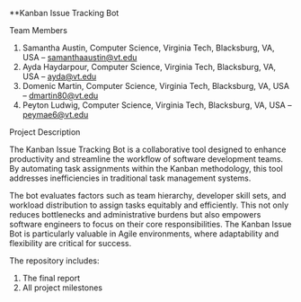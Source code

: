 **Kanban Issue Tracking Bot

Team Members
1. Samantha Austin, Computer Science, Virginia Tech, Blacksburg, VA, USA – samanthaaustin@vt.edu
2. Ayda Haydarpour, Computer Science, Virginia Tech, Blacksburg, VA, USA – ayda@vt.edu
3. Domenic Martin, Computer Science, Virginia Tech, Blacksburg, VA, USA – dmartin80@vt.edu 
4. Peyton Ludwig, Computer Science, Virginia Tech, Blacksburg, VA, USA – peymae6@vt.edu


Project Description


The Kanban Issue Tracking Bot is a collaborative tool designed to enhance productivity and streamline the workflow of software development teams. By automating task assignments within the Kanban methodology, this tool addresses inefficiencies in traditional task management systems.

The bot evaluates factors such as team hierarchy, developer skill sets, and workload distribution to assign tasks equitably and efficiently. This not only reduces bottlenecks and administrative burdens but also empowers software engineers to focus on their core responsibilities. The Kanban Issue Bot is particularly valuable in Agile environments, where adaptability and flexibility are critical for success.


The repository includes:

1. The final report
2. All project milestones

